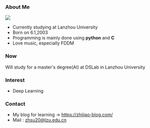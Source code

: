 ### About Me
![](https://zhijiao-blog.com/static/img/071ff5c4ee7c42bd7ad92ca749ffcf2c.128x.webp)

*  Currently studying at Lanzhou University
*  Born on 6.1,2003
*  Programming is mainly done using **python** and **C**
*  Love music, especially FDDM

### Now
Will study for a master's degree(AI) at DSLab in Lanzhou University 

### Interest
* Deep Learning

### Contact
* My blog for learning -> https://zhijiao-blog.com/
* Mail : zhsu20@lzu.edu.cn
